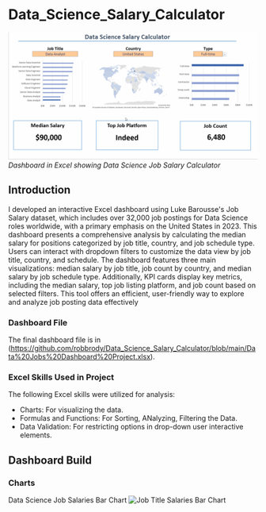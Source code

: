 # Data_Science_Salary_Calculator

![Data Science Salary Calculator](https://github.com/robbrody/Data_Science_Salary_Calculator/blob/main/DS_Salary_Calculator.gif)*Dashboard in Excel showing Data Science Job Salary Calculator*

## Introduction
I developed an interactive Excel dashboard using Luke Barousse's Job Salary dataset, which includes over 32,000 job postings for Data Science roles worldwide, with a primary emphasis on the United States in 2023. This dashboard presents a comprehensive analysis by calculating the median salary for positions categorized by job title, country, and job schedule type. Users can interact with dropdown filters to customize the data view by job title, country, and schedule. The dashboard features three main visualizations: median salary by job title, job count by country, and median salary by job schedule type. Additionally, KPI cards display key metrics, including the median salary, top job listing platform, and job count based on selected filters. This tool offers an efficient, user-friendly way to explore and analyze job posting data effectively

### Dashboard File

The final dashboard file is in (https://github.com/robbrody/Data_Science_Salary_Calculator/blob/main/Data%20Jobs%20Dashboard%20Project.xlsx).

### Excel Skills Used in Project

The following Excel skills were utilized for analysis:
* Charts: For visualizing the data.
* Formulas and Functions: For Sorting, ANalyzing, Filtering the Data.
* Data Validation: For restricting options in drop-down user interactive elements.

## Dashboard Build

### Charts

Data Science Job Salaries Bar Chart
![Job Title Salaries Bar Chart]()
